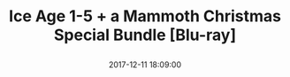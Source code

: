 ---
title: > #shorten me
  Ice Age 1-5 + a Mammoth Christmas Special Bundle [Blu-ray]
name: >
  Ice Age 1-5 + a Mammoth Christmas Special Bundle [Blu-ray]
date: "2017-12-11 18:09:00"
buy_now: "https://www.amazon.com/Mammoth-Christmas-Special-Bundle-Blu-ray/dp/B01LXYAAPM?SubscriptionId=AKIAIA5RBQIWQVTCUEUQ&tag=coldcutdeals-20&linkCode=xm2&camp=2025&creative=165953&creativeASIN=B01LXYAAPM"
description_markdown: >-

  Ice Age 1-5 + a Mammoth Christmas Special Bundle [Blu-ray]
tweet_id_str: "940282280806961152"
price: "$99.99"
list_price: "$99.99"
deal_price: "$29.99"
you_save: "$70.00 (70%)"
asin: "B01LXYAAPM"
image: "https://images-na.ssl-images-amazon.com/images/I/51qbFwTCRHL.jpg"
---